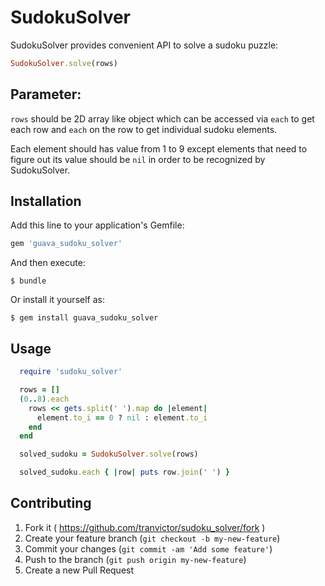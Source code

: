 # SudokuSolver

SudokuSolver provides convenient API to solve a sudoku puzzle:
```ruby
SudokuSolver.solve(rows)
```

## Parameter:
  `rows` should be 2D array like object which can be accessed via `each` to get each row and `each` on the row to get individual sudoku elements.
  
  Each element should has value from 1 to 9 except elements that need to figure out its value should be `nil` in order to be recognized by SudokuSolver.

## Installation

Add this line to your application's Gemfile:

```ruby
gem 'guava_sudoku_solver'
```

And then execute:

    $ bundle

Or install it yourself as:

    $ gem install guava_sudoku_solver

## Usage
```ruby
  require 'sudoku_solver'

  rows = []
  (0..8).each
    rows << gets.split(' ').map do |element|
      element.to_i == 0 ? nil : element.to_i
    end
  end

  solved_sudoku = SudokuSolver.solve(rows)

  solved_sudoku.each { |row| puts row.join(' ') }
 ```
 
## Contributing

1. Fork it ( https://github.com/tranvictor/sudoku_solver/fork )
2. Create your feature branch (`git checkout -b my-new-feature`)
3. Commit your changes (`git commit -am 'Add some feature'`)
4. Push to the branch (`git push origin my-new-feature`)
5. Create a new Pull Request
